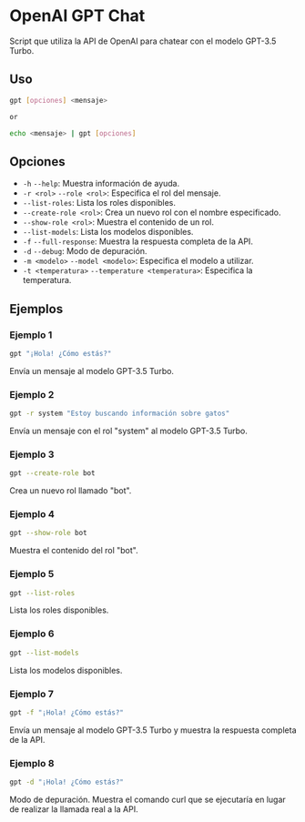 # OpenAI GPT Chat

Script que utiliza la API de OpenAI para chatear con el modelo GPT-3.5 Turbo.

## Uso

```bash
gpt [opciones] <mensaje>

or

echo <mensaje> | gpt [opciones]
```

## Opciones

- `-h` `--help`: Muestra información de ayuda.
- `-r <rol>` `--role <rol>`: Especifica el rol del mensaje.
- `--list-roles`: Lista los roles disponibles.
- `--create-role <rol>`: Crea un nuevo rol con el nombre especificado.
- `--show-role <rol>`: Muestra el contenido de un rol.
- `--list-models`: Lista los modelos disponibles.
- `-f` `--full-response`: Muestra la respuesta completa de la API.
- `-d` `--debug`: Modo de depuración.
- `-m <modelo>` `--model <modelo>`: Especifica el modelo a utilizar.
- `-t <temperatura>` `--temperature <temperatura>`: Especifica la temperatura.

## Ejemplos

### Ejemplo 1

```bash
gpt "¡Hola! ¿Cómo estás?"
```

Envía un mensaje al modelo GPT-3.5 Turbo.

### Ejemplo 2

```bash
gpt -r system "Estoy buscando información sobre gatos"
```

Envía un mensaje con el rol "system" al modelo GPT-3.5 Turbo.

### Ejemplo 3

```bash
gpt --create-role bot
```

Crea un nuevo rol llamado "bot".

### Ejemplo 4

```bash
gpt --show-role bot
```

Muestra el contenido del rol "bot".

### Ejemplo 5

```bash
gpt --list-roles
```

Lista los roles disponibles.

### Ejemplo 6

```bash
gpt --list-models
```

Lista los modelos disponibles.

### Ejemplo 7

```bash
gpt -f "¡Hola! ¿Cómo estás?"
```

Envía un mensaje al modelo GPT-3.5 Turbo y muestra la respuesta completa de la API.

### Ejemplo 8

```bash
gpt -d "¡Hola! ¿Cómo estás?"
```

Modo de depuración. Muestra el comando curl que se ejecutaría en lugar de realizar la llamada real a la API.
